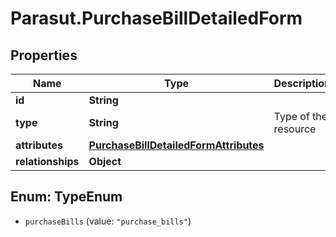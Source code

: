 # Parasut.PurchaseBillDetailedForm

## Properties
Name | Type | Description | Notes
------------ | ------------- | ------------- | -------------
**id** | **String** |  | [optional] 
**type** | **String** | Type of the resource | [optional] 
**attributes** | [**PurchaseBillDetailedFormAttributes**](PurchaseBillDetailedFormAttributes.md) |  | 
**relationships** | **Object** |  | [optional] 


<a name="TypeEnum"></a>
## Enum: TypeEnum


* `purchaseBills` (value: `"purchase_bills"`)





